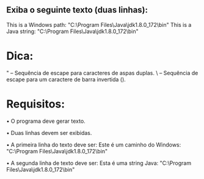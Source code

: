 ## Exiba o seguinte texto (duas linhas):
This is a Windows path: "C:\Program Files\Java\jdk1.8.0_172\bin"
This is a Java string: \"C:\\Program Files\\Java\\jdk1.8.0_172\\bin\"

# Dica:
\" – Sequência de escape para caracteres de aspas duplas.
\\ – Sequência de escape para um caractere de barra invertida (\).

# Requisitos:
•	O programa deve gerar texto.

•	Duas linhas devem ser exibidas.

•	A primeira linha do texto deve ser: Este é um caminho do Windows: "C:\Program Files\Java\jdk1.8.0_172\bin"

•	A segunda linha de texto deve ser: Esta é uma string Java: \"C:\\Program Files\\Java\\jdk1.8.0_172\\bin\"